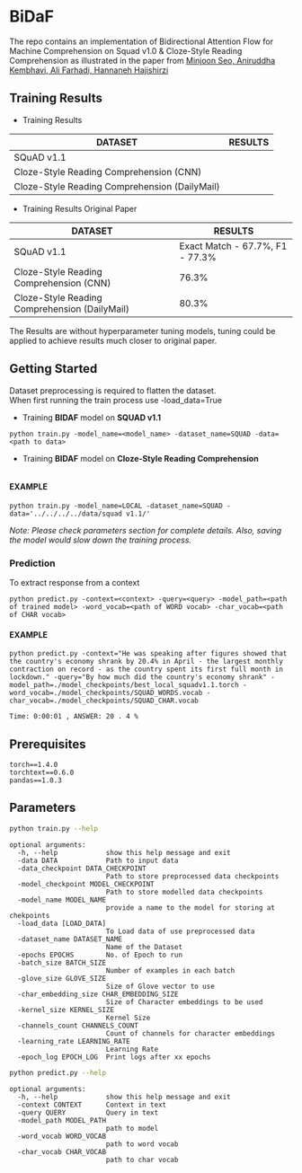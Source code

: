 # BiDaF
The repo contains an implementation of Bidirectional Attention Flow for Machine Comprehension on Squad v1.0 & Cloze-Style Reading Comprehension as illustrated in the paper from [Minjoon Seo, Aniruddha Kembhavi, Ali Farhadi, Hannaneh Hajishirzi](https://arxiv.org/pdf/1611.01603.pdf)

## Training Results

* Training Results

|                  **DATASET**                  |                 **RESULTS**           |
|---------------------------------------------- |---------------------------------------|
|                 SQuAD v1.1                    |                                       |
| Cloze-Style Reading Comprehension (CNN)       |                                       |
| Cloze-Style Reading Comprehension (DailyMail) |                                       |

* Training Results Original Paper

|                  **DATASET**                  |                 **RESULTS**           |
|---------------------------------------------- |---------------------------------------|
|                 SQuAD v1.1                    |  Exact Match - 67.7%,  F1 - 77.3%     |
| Cloze-Style Reading Comprehension (CNN)       |               76.3%                   |
| Cloze-Style Reading Comprehension (DailyMail) |               80.3%                   |

The Results are without hyperparameter tuning models, tuning could be applied to achieve results much closer to original paper.


## Getting Started

Dataset preprocessing is required to flatten the dataset.  
When first running the train process use -load_data=True

* Training **BIDAF** model on **SQUAD v1.1**
```
python train.py -model_name=<model_name> -dataset_name=SQUAD -data=<path to data>
```

* Training **BIDAF** model on **Cloze-Style Reading Comprehension**
```

```

#### EXAMPLE

```
python train.py -model_name=LOCAL -dataset_name=SQUAD -data='../../../../data/squad v1.1/'
```

*Note: Please check parameters section for complete details.*
*Also, saving the model would slow down the training process.*

### Prediction
To extract response from a context

```
python predict.py -context=<context> -query=<query> -model_path=<path of trained model> -word_vocab=<path of WORD vocab> -char_vocab=<path of CHAR vocab>
```

#### EXAMPLE
```
python predict.py -context="He was speaking after figures showed that the country's economy shrank by 20.4% in April - the largest monthly contraction on record - as the country spent its first full month in lockdown." -query="By how much did the country's economy shrank" -model_path=./model_checkpoints/best_local_squadv1.1.torch -word_vocab=./model_checkpoints/SQUAD_WORDS.vocab -char_vocab=./model_checkpoints/SQUAD_CHAR.vocab

Time: 0:00:01 , ANSWER: 20 . 4 %
```

## Prerequisites

```
torch==1.4.0
torchtext==0.6.0
pandas==1.0.3
```

## Parameters

```bash
python train.py --help
```

```
optional arguments:
  -h, --help            show this help message and exit
  -data DATA            Path to input data
  -data_checkpoint DATA_CHECKPOINT
                        Path to store preprocessed data checkpoints
  -model_checkpoint MODEL_CHECKPOINT
                        Path to store modelled data checkpoints
  -model_name MODEL_NAME
                        provide a name to the model for storing at chekpoints
  -load_data [LOAD_DATA]
                        To Load data of use preprocessed data
  -dataset_name DATASET_NAME
                        Name of the Dataset
  -epochs EPOCHS        No. of Epoch to run
  -batch_size BATCH_SIZE
                        Number of examples in each batch
  -glove_size GLOVE_SIZE
                        Size of Glove vector to use
  -char_embedding_size CHAR_EMBEDDING_SIZE
                        Size of Character embeddings to be used
  -kernel_size KERNEL_SIZE
                        Kernel Size
  -channels_count CHANNELS_COUNT
                        Count of channels for character embeddings
  -learning_rate LEARNING_RATE
                        Learning Rate
  -epoch_log EPOCH_LOG  Print logs after xx epochs
```

```bash
python predict.py --help
```

```
optional arguments:
  -h, --help            show this help message and exit
  -context CONTEXT      Context in text
  -query QUERY          Query in text
  -model_path MODEL_PATH
                        path to model
  -word_vocab WORD_VOCAB
                        path to word vocab
  -char_vocab CHAR_VOCAB
                        path to char vocab

```